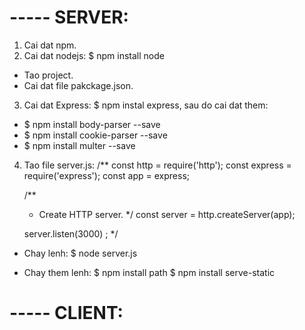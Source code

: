

# ----- SERVER:
1. Cai dat npm.
2. Cai dat nodejs: $ npm install node
  - Tao project.
  - Cai dat file pakckage.json.
3. Cai dat Express: $ npm instal express, sau do cai dat them:
  - $ npm install body-parser --save
  - $ npm install cookie-parser --save
  - $ npm install multer --save
4. Tao file server.js:
  /**
    const http = require('http');
    const express = require('express');
    const app = express;

    /**
    * Create HTTP server.
    */
    const server = http.createServer(app);

    server.listen(3000) ; 
  */
  - Chay lenh: $ node server.js

  - Chay them lenh: $ npm install path
                    $ npm install serve-static
  
# ----- CLIENT:
